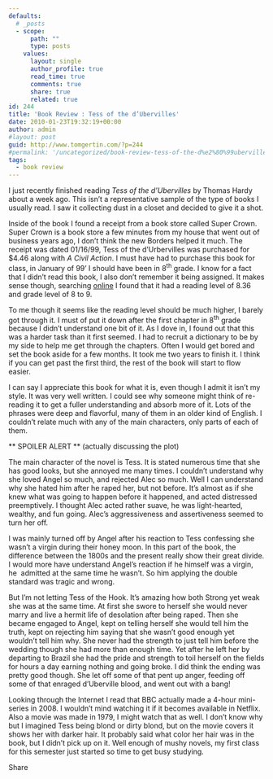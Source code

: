 ```yaml
---
defaults:
  # _posts
  - scope:
      path: ""
      type: posts
    values:
      layout: single
      author_profile: true
      read_time: true
      comments: true
      share: true
      related: true
id: 244
title: 'Book Review : Tess of the d’Ubervilles'
date: 2010-01-23T19:32:19+00:00
author: admin
#layout: post
guid: http://www.tomgertin.com/?p=244
#permalink: '/uncategorized/book-review-tess-of-the-d%e2%80%99ubervilles/'
tags:
  - book review
---
```

I just recently finished reading _Tess of the d’Ubervilles_ by Thomas Hardy about a week ago. This isn’t a representative sample of the type of books I usually read. I saw it collecting dust in a closet and decided to give it a shot.

Inside of the book I found a receipt from a book store called Super Crown. Super Crown is a book store a few minutes from my house that went out of business years ago, I don’t think the new Borders helped it much. The receipt was dated 01/16/99, Tess of the d’Urbervilles was purchased for $4.46 along with _A Civil Action_. I must have had to purchase this book for class, in January of 99’ I should have been in 8<sup>th</sup> grade. I know for a fact that I didn’t read this book, I also don’t remember it being assigned. It makes sense though, searching <a href="http://www.searchlit.org/novels/347.php" target="_blank">online</a> I found that it had a reading level of 8.36 and grade level of 8 to 9.

To me though it seems like the reading level should be much higher, I barely got through it. I must of put it down after the first chapter in 8<sup>th</sup> grade because I didn’t understand one bit of it. As I dove in, I found out that this was a harder task than it first seemed. I had to recruit a dictionary to be by my side to help me get through the chapters. Often I would get bored and set the book aside for a few months. It took me two years to finish it. I think if you can get past the first third, the rest of the book will start to flow easier.

I can say I appreciate this book for what it is, even though I admit it isn’t my style. It was very well written. I could see why someone might think of re-reading it to get a fuller understanding and absorb more of it. Lots of the phrases were deep and flavorful, many of them in an older kind of English. I couldn’t relate much with any of the main characters, only parts of each of them.

\*\* SPOILER ALERT \*\* (actually discussing the plot)

The main character of the novel is Tess. It is stated numerous time that she has good looks, but she annoyed me many times. I couldn’t understand why she loved Angel so much, and rejected Alec so much. Well I can understand why she hated him after he raped her, but not before. It’s almost as if she knew what was going to happen before it happened, and acted distressed preemptively. I thought Alec acted rather suave, he was light-hearted, wealthy, and fun going. Alec’s aggressiveness and assertiveness seemed to turn her off.

I was mainly turned off by Angel after his reaction to Tess confessing she wasn’t a virgin during their honey moon. In this part of the book, the difference between the 1800s and the present really show their great divide. I would more have understand Angel’s reaction if he himself was a virgin, he  admitted at the same time he wasn’t. So him applying the double standard was tragic and wrong.

But I’m not letting Tess of the Hook. It’s amazing how both Strong yet weak she was at the same time. At first she swore to herself she would never marry and live a hermit life of desolation after being raped. Then she became engaged to Angel, kept on telling herself she would tell him the truth, kept on rejecting him saying that she wasn’t good enough yet wouldn’t tell him why. She never had the strength to just tell him before the wedding though she had more than enough time. Yet after he left her by departing to Brazil she had the pride and strength to toil herself on the fields for hours a day earning nothing and going broke. I did think the ending was pretty good though. She let off some of that pent up anger, feeding off some of that enraged d’Uberville blood, and went out with a bang!

Looking through the Internet I read that BBC actually made a 4-hour mini-series in 2008. I wouldn’t mind watching it if it becomes available in Netflix. Also a movie was made in 1979, I might watch that as well. I don’t know why but I imagined Tess being blond or dirty blond, but on the movie covers it shows her with darker hair. It probably said what color her hair was in the book, but I didn’t pick up on it. Well enough of mushy novels, my first class for this semester just started so time to get busy studying.

<div class="addtoany_share_save_container addtoany_content_bottom">
  <div class="a2a_kit a2a_kit_size_32 addtoany_list a2a_target" id="wpa2a_53">
    <a class="a2a_dd addtoany_share_save" href="https://www.addtoany.com/share_save"><img src="http://www.tomgertin.com/blog/wp-content/plugins/add-to-any/share_save_171_16.png" width="171" height="16" alt="Share" /></a>
  </div>
</div>
